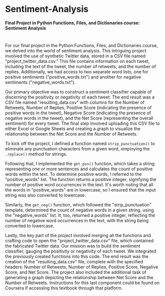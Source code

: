 # Sentiment-Analysis
**Final Project in Python Functions, Files, and Dictionaries course: Sentiment Analysis**
#
For our final project in the Python Functions, Files, and Dictionaries course, we delved into the world of sentiment analysis. This intriguing project involved the use of synthetic Twitter data, stored in a CSV file named "project_twitter_data.csv." This file contains information on each tweet, including the text of the tweet, the number of retweets, and the number of replies. Additionally, we had access to two separate word lists, one for positive sentiments ("positive_words.txt") and another for negative sentiments ("negative_words.txt").

Our primary objective was to construct a sentiment classifier capable of discerning the positivity or negativity of each tweet. The end result was a CSV file named "resulting_data.csv" with columns for the Number of Retweets, Number of Replies, Positive Score (indicating the presence of positive words in the tweet), Negative Score (indicating the presence of negative words in the tweet), and the Net Score (representing the overall sentiment) for every tweet. The final step involved uploading this CSV file to either Excel or Google Sheets and creating a graph to visualize the relationship between the Net Score and the Number of Retweets.

To kick off the project, I defined a function named `strip_punctuation()` to eliminate any punctuation characters from a given word, employing the `.replace()` method for strings.

Following that, I implemented the `get_pos()` function, which takes a string representing one or more sentences and calculates the count of positive words within the text. To determine positive words, I referred to the "positive_words" list. The function returns a positive integer, signifying the number of positive word occurrences in the text. It's worth noting that all the words in "positive_words" are in lowercase, so I ensured that the input string was also converted to lowercase.

Similarly, the `get_neg()` function, which followed the "strip_punctuation" template, determined the count of negative words in a given string, using the "negative_words" list. It, too, returned a positive integer, reflecting the number of negative word occurrences in the text, with the string being converted to lowercase.

Lastly, the key part of the project involved merging all the functions and crafting code to open the "project_twitter_data.csv" file, which contained the fabricated Twitter data. Our mission was to build the sentiment classifier, gauging the positivity or negativity of each tweet. We integrated the previously created functions into this code. The end result was the creation of the "resulting_data.csv" file, complete with the specified headers: Number of Retweets, Number of Replies, Positive Score, Negative Score, and Net Score. The project also included the additional task of generating a graph depicting the relationship between Net Score and the Number of Retweets. Instructions for this last component could be found on Coursera if accessing this textbook through that platform.
